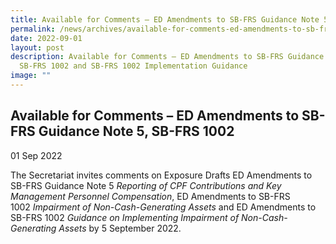 ```yaml
---
title: Available for Comments – ED Amendments to SB-FRS Guidance Note 5, SB-FRS 1002
permalink: /news/archives/available-for-comments-ed-amendments-to-sb-frs-guidance-note-5-sb-frs-1002/
date: 2022-09-01
layout: post
description: Available for Comments – ED Amendments to SB-FRS Guidance Note 5,
  SB-FRS 1002 and SB-FRS 1002 Implementation Guidance
image: ""
---
```

Available for Comments – ED Amendments to SB-FRS Guidance Note 5, SB-FRS 1002
---------------------------------------------------------------------------------------------------------------------

01 Sep 2022

The Secretariat invites comments on Exposure Drafts ED Amendments to SB-FRS Guidance Note 5 _Reporting of CPF Contributions and Key Management Personnel Compensation_, ED Amendments to SB-FRS 1002 _Impairment of Non-Cash-Generating Assets_ and ED Amendments to SB-FRS 1002 _Guidance on Implementing Impairment of Non-Cash-Generating Assets_ by 5 September 2022.